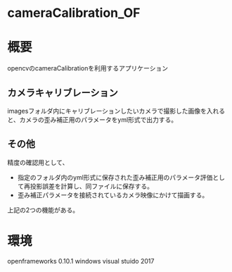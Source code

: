# cameraCalibration_OF

# 概要
opencvのcameraCalibrationを利用するアプリケーション
## カメラキャリブレーション
imagesフォルダ内にキャリブレーションしたいカメラで撮影した画像を入れると、カメラの歪み補正用のパラメータをyml形式で出力する。
## その他
精度の確認用として、
* 指定のフォルダ内のyml形式に保存された歪み補正用のパラメータ評価として再投影誤差を計算し、同ファイルに保存する。
* 歪み補正パラメータを接続されているカメラ映像にかけて描画する。

上記の2つの機能がある。

# 環境
openframeworks 0.10.1
windows visual stuido 2017
